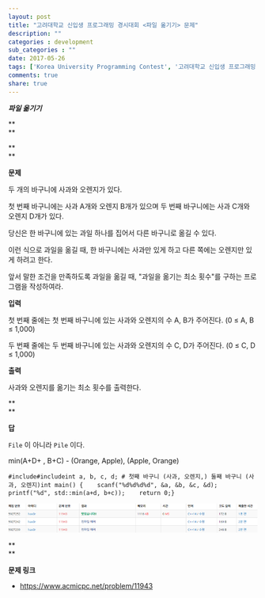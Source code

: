 ```yaml
---
layout: post
title: "고려대학교 신입생 프로그래밍 경시대회 <파일 옮기기> 문제"
description: ""
categories : development
sub_categories : ""
date: 2017-05-26
tags: ['Korea University Programming Contest', '고려대학교 신입생 프로그래밍 경시대회']
comments: true
share: true
---
```


**_파일 옮기기_**

**  
**

**  
**

**문제**

  

두 개의 바구니에 사과와 오렌지가 있다.

첫 번째 바구니에는 사과 A개와 오렌지 B개가 있으며 두 번째 바구니에는 사과 C개와 오렌지 D개가 있다.

당신은 한 바구니에 있는 과일 하나를 집어서 다른 바구니로 옮길 수 있다.

  

이런 식으로 과일을 옮길 때, 한 바구니에는 사과만 있게 하고 다른 쪽에는 오렌지만 있게 하려고 한다.

앞서 말한 조건을 만족하도록 과일을 옮길 때, "과일을 옮기는 최소 횟수"를 구하는 프로그램을 작성하여라.

  

  

**입력**

  

첫 번째 줄에는 첫 번째 바구니에 있는 사과와 오렌지의 수 A, B가 주어진다. (0 ≤ A, B ≤ 1,000)

두 번째 줄에는 두 번째 바구니에 있는 사과와 오렌지의 수 C, D가 주어진다. (0 ≤ C, D ≤ 1,000)

  

  

**출력**

  

사과와 오렌지를 옮기는 최소 횟수를 출력한다.

  

**  
**

**답**

  

`File` 이 아니라 `Pile` 이다.

min(A+D+ , B+C) - (Orange, Apple), (Apple, Orange)

  

    #include#includeint a, b, c, d; # 첫째 바구니 (사과, 오렌지,) 둘째 바구니 (사과, 오렌지)int main() {    scanf("%d%d%d%d", &a, &b, &c, &d);    printf("%d", std::min(a+d, b+c));    return 0;}

  

![](/assets/images/posts/749/275B044C592B7CD51C44E4.PNG)

  

  

**  
**

**문제 링크**

  * <https://www.acmicpc.net/problem/11943>

  


